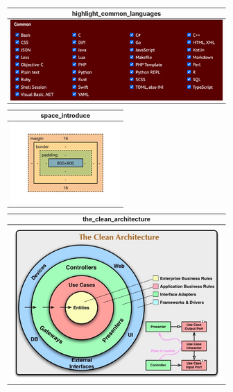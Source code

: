<!-- images -->

[highlight_common_languages]: https://github.com/yelloze-xyz/tech-blog/blob/master/resources/images/highlight_common_languages.png?raw=true
[space_introduce]: https://github.com/yelloze-xyz/tech-blog/blob/master/resources/images/space_introduce.png?raw=true
[the_clean_architecture]: https://github.com/yelloze-xyz/tech-blog/blob/master/resources/images/the_clean_architecture.jpeg?raw=true

<!-- sample -->

| highlight_common_languages    |
| ----------------------------- |
| ![highlight_common_languages] |

| space_introduce    |
| ------------------ |
| ![space_introduce] |

| the_clean_architecture    |
| ------------------------- |
| ![the_clean_architecture] |
